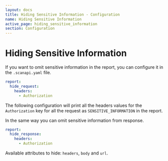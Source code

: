 ```yaml
---
layout: docs
title: Hiding Sensitive Information - Configuration
name: Hiding Sensitive Information
active_page: hiding_sensitive_information
section: Configuration
---
```


# Hiding Sensitive Information

If you want to omit sensitive information in the report, you can configure it in the `.scanapi.yaml`
file.

```yaml
report:
  hide_request:
    headers:
      - Authorization
```

The following configuration will print all the headers values for the `Authorization` key for all
the request as `SENSITIVE_INFORMATION` in the report.

In the same way you can omit sensitive information from response.

```yaml
report:
  hide_response:
    headers:
      - Authorization
```

Available attributes to hide: `headers`, `body` and `url`.
